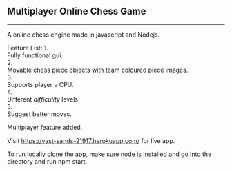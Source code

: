 ## Multiplayer Online Chess Game
_________________________

A online chess engine made in javascript and Nodejs.

Feature List:
    1. <br>Fully functional gui.</br>
    2. <br>Movable chess piece objects with team coloured piece images.</br>
    3. <br>Supports player v CPU.</br>
    4. <br>Different *difficulity* levels.</br>
    5. <br>Suggest better moves.</br>

Multiplayer feature added.

Visit https://vast-sands-21917.herokuapp.com/ for live app.

To run locally clone the app, make sure node is installed and go into the directory and run npm start.
